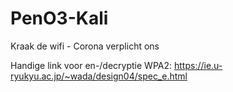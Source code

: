 # PenO3-Kali
Kraak de wifi - Corona verplicht ons

Handige link voor en-/decryptie WPA2: https://ie.u-ryukyu.ac.jp/~wada/design04/spec_e.html
